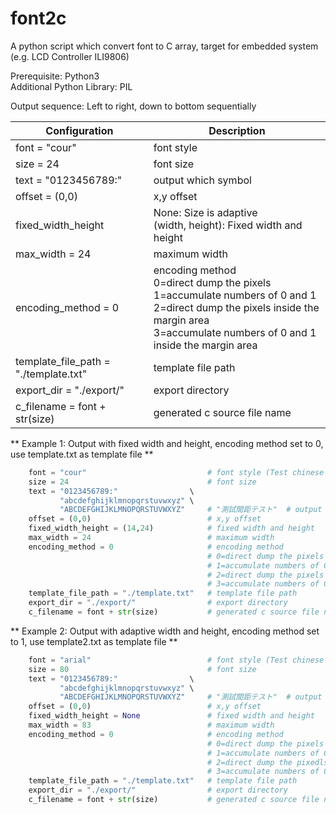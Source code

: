 # font2c
A python script which convert font to C array, target for embedded system (e.g. LCD Controller ILI9806)

Prerequisite: Python3<br/>
Additional Python Library: PIL

Output sequence: Left to right, down to bottom sequentially


| Configuration | Description |
| --- | --- |
| font = "cour" | font style |
| size = 24 | font size |
| text = "0123456789:" | output which symbol |
| offset = (0,0)                  | x,y offset |
| fixed_width_height              | None: Size is adaptive<br />(width, height): Fixed width and height | 
| max_width = 24                  | maximum width |
| encoding_method = 0                 | encoding method<br/>0=direct dump the pixels<br/>1=accumulate numbers of 0 and 1<br/>2=direct dump the pixels inside the margin area <br/>3=accumulate numbers of 0 and 1 inside the margin area |
| template_file_path = "./template.txt" | template file path |
| export_dir = "./export/"        | export directory |
| c_filename = font + str(size)   | generated c source file name |


** Example 1: Output with fixed width and height, encoding method set to 0, use template.txt as template file **
```python
    font = "cour"                           # font style (Test chinese font: kaiu)
    size = 24                               # font size
    text = "0123456789:"                \
           "abcdefghijklmnopqrstuvwxyz" \
           "ABCDEFGHIJKLMNOPQRSTUVWXYZ"     # "測試間距テスト"  # output whcih symbol
    offset = (0,0)                          # x,y offset
    fixed_width_height = (14,24)            # fixed width and height
    max_width = 24                          # maximum width
    encoding_method = 0                     # encoding method
                                            # 0=direct dump the pixels
                                            # 1=accumulate numbers of 0 and 1
                                            # 2=direct dump the pixels inside the margin area
                                            # 3=accumulate numbers of 0 and 1 inside the margin area
    template_file_path = "./template.txt"   # template file path
    export_dir = "./export/"                # export directory
    c_filename = font + str(size)           # generated c source file name
```

** Example 2: Output with adaptive width and height, encoding method set to 1, use template2.txt as template file **
```python
    font = "arial"                          # font style (Test chinese font: kaiu)
    size = 80                               # font size
    text = "0123456789:"                \
           "abcdefghijklmnopqrstuvwxyz" \
           "ABCDEFGHIJKLMNOPQRSTUVWXYZ"     # "測試間距テスト"  # output whcih symbol
    offset = (0,0)                          # x,y offset
    fixed_width_height = None               # fixed width and height
    max_width = 83                          # maximum width
    encoding_method = 0                     # encoding method
                                            # 0=direct dump the pixels
                                            # 1=accumulate numbers of 0 and 1
                                            # 2=direct dump the pixedls inside the margin area
                                            # 3=accumulate numbers of 0 and 1 inside the margin area
    template_file_path = "./template.txt"   # template file path
    export_dir = "./export/"                # export directory
    c_filename = font + str(size)           # generated c source file name
```